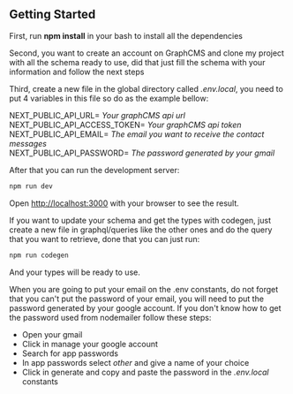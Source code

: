 ## Getting Started

First, run **npm install** in your bash to install all the dependencies


Second, you want to create an account on GraphCMS and clone my project with all the schema ready to use, did that just fill the schema with your information and follow the next steps


Third, create a new file in the global directory called *.env.local*, you need to put 4 variables in this file so do as the example bellow:

NEXT_PUBLIC_API_URL= *Your graphCMS api url*<br>
NEXT_PUBLIC_API_ACCESS_TOKEN= *Your graphCMS api token*<br>
NEXT_PUBLIC_API_EMAIL= *The email you want to receive the contact messages*<br>
NEXT_PUBLIC_API_PASSWORD= *The password generated by your gmail*<br>


After that you can run the development server:

```bash
npm run dev
```

Open [http://localhost:3000](http://localhost:3000) with your browser to see the result.


If you want to update your schema and get the types with codegen, just create a new file in graphql/queries
like the other ones and do the query that you want to retrieve, done that you can just run:

```bash
npm run codegen
```

And your types will be ready to use.


When you are going to put your email on the .env constants, do not forget that you can't put the password of your email, 
you will  need to put the password generated by your google account. If you don't know how to get the password used from
nodemailer follow these steps:

- Open your gmail
- Click in manage your google account
- Search for app passwords
- In app passwords select *other* and give a name of your choice
- Click in generate and copy and paste the password in the *.env.local* constants


